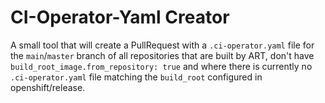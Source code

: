 # CI-Operator-Yaml Creator

A small tool that will create a PullRequest with a `.ci-operator.yaml` file for the `main`/`master` branch of all repositories
that are built by ART, don't have `build_root_image.from_repository: true` and where there is currently no `.ci-operator.yaml`
file matching the `build_root` configured in openshift/release.

